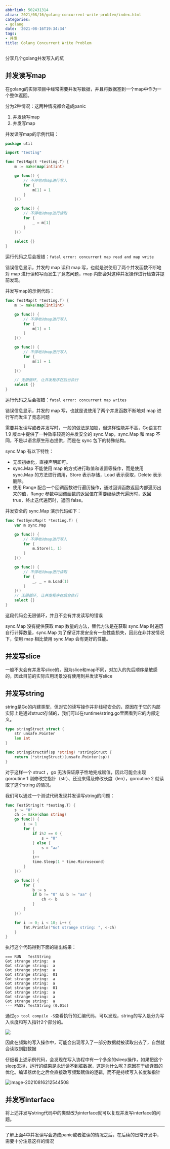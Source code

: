 ```yaml
---
abbrlink: 502431314
alias: 2021/08/16/golang-concurrent-write-problem/index.html
categories:
- golang
date: '2021-08-16T19:34:34'
tags:
- 并发
title: Golang Concurrent Write Problem
---
```








分享几个golang并发写入的坑

## 并发读写map

在golang的实际项目中经常需要并发写数据，并且将数据塞到一个map中作为一个整体返回。

分为2种情况：这两种情况都会造成panic

1. 并发读写map
2. 并发写map

并发读写map的示例代码：

```go
package util

import "testing"

func TestMap(t *testing.T) {
	m := make(map[int]int)

	go func() {
		// 不停地对map进行写入
		for {
			m[1] = 1
		}
	}()

	go func() {
		// 不停地对map进行读取
		for {
			_ = m[1]
		}
	}()
  
	select {}
}
```

运行代码之后会报错：`fatal error: concurrent map read and map write`

<!--more-->

错误信息显示，并发的 map 读和 map 写，也就是说使用了两个并发函数不断地对 map 进行读和写而发生了竞态问题，map 内部会对这种并发操作进行检查并提前发现。

并发写map的示例代码：

```go
func TestMap(t *testing.T) {
	m := make(map[int]int)

	go func() {
		// 不停地对map进行写入
		for {
			m[1] = 1
		}
	}()

	go func() {
		// 不停地对map进行写入
		for {
			m[1] = 1
		}
	}()

	// 无限循环, 让并发程序在后台执行
	select {}
}
```

运行代码之后会报错：`fatal error: concurrent map writes`

错误信息显示，并发的 map 写，也就是说使用了两个并发函数不断地对 map 进行写而发生了竞态问题

需要并发读写或者并发写时，一般的做法是加锁，但这样性能并不高，Go语言在 1.9 版本中提供了一种效率较高的并发安全的 sync.Map，sync.Map 和 map 不同，不是以语言原生形态提供，而是在 sync 包下的特殊结构。

sync.Map 有以下特性：

- 无须初始化，直接声明即可。
- sync.Map 不能使用 map 的方式进行取值和设置等操作，而是使用 sync.Map 的方法进行调用，Store 表示存储，Load 表示获取，Delete 表示删除。
- 使用 Range 配合一个回调函数进行遍历操作，通过回调函数返回内部遍历出来的值，Range 参数中回调函数的返回值在需要继续迭代遍历时，返回 true，终止迭代遍历时，返回 false。

并发安全的 sync.Map 演示代码如下：

```go
func TestSyncMap(t *testing.T) {
	var m sync.Map

	go func() {
		// 不停地对map进行写入
		for {
			m.Store(1, 1)
		}
	}()

	go func() {
		// 不停地对map进行读取
		for {
			_, _ = m.Load(1)
		}
	}()
	// 无限循环, 让并发程序在后台执行
	select {}
}
```

这段代码会无限循环，并且不会有并发读写的错误

sync.Map 没有提供获取 map 数量的方法，替代方法是在获取 sync.Map 时遍历自行计算数量，sync.Map 为了保证并发安全有一些性能损失，因此在非并发情况下，使用 map 相比使用 sync.Map 会有更好的性能。

## 并发写slice

一般不太会有并发写slice的，因为slice和map不同，对加入的先后顺序是敏感的，因此目前的实际应用场景没有使用到并发读写slice

## 并发写string

string是Go的内建类型，但对它的读写操作并非线程安全的，原因在于它的内部实际上是通过struct存储的，我们可以在runtime/string.go里面看到它的内部定义。

```go
type stringStruct struct {
	str unsafe.Pointer
	len int
}

func stringStructOf(sp *string) *stringStruct {
	return (*stringStruct)(unsafe.Pointer(sp))
}
```

对于这样一个 struct ，go 无法保证原子性地完成赋值，因此可能会出现goroutine 1 刚修改完指针（str）、还没来得及修改长度（len），goroutine 2 就读取了这个string 的情况。

我们可以通过一个测试代码发现并发读写string的问题：

```go
func TestString(t *testing.T) {
	s := "0"
	ch := make(chan string)
	go func() {
		i := 1
		for {
			if i%2 == 0 {
				s = "0"
			} else {
				s = "aa"
			}
			i++
			time.Sleep(1 * time.Microsecond)
		}
	}()

	go func() {
		for {
			b := s
			if b != "0" && b != "aa" {
				ch <- b
			}
		}
	}()

	for i := 0; i < 10; i++ {
		fmt.Println("Got strange string: ", <-ch)
	}
}
```

执行这个代码得到下面的输出结果：

```
=== RUN   TestString
Got strange string:  a
Got strange string:  a
Got strange string:  a
Got strange string:  01
Got strange string:  a
Got strange string:  a
Got strange string:  01
Got strange string:  a
Got strange string:  a
Got strange string:  a
--- PASS: TestString (0.01s)
```

通过`go tool compile -S`查看执行的汇编代码，可以发现，string的写入是分为写入长度和写入指针2个部分的。

![](https://suncle-public.oss-cn-shenzhen.aliyuncs.com/uPic/htZm5E-1629119549723.png)

因此在频繁的写入操作中，可能会出现写入了一部分数据就被读取出去了，自然就会读取到脏数据

仔细看上述示例代码，会发现在写入协程中有一个多余的sleep操作，如果把这个sleep去掉，运行的结果是永远读不到脏数据，这是为什么呢？原因在于编译器的优化。编译器优化之后会直接改写频繁赋值的逻辑，而不是持续写入长度和指针

![image-20210816212544508](https://suncle-public.oss-cn-shenzhen.aliyuncs.com/uPic/image-20210816212544508-1629120344614-1629120356605.png)

## 并发写interface

将上述并发写string代码中的类型改为interface就可以复现并发写interface的问题。



---

了解上面4中并发读写会造成panic或者脏读的情况之后，在后续的日常开发中，需要十分注意这样的情况

